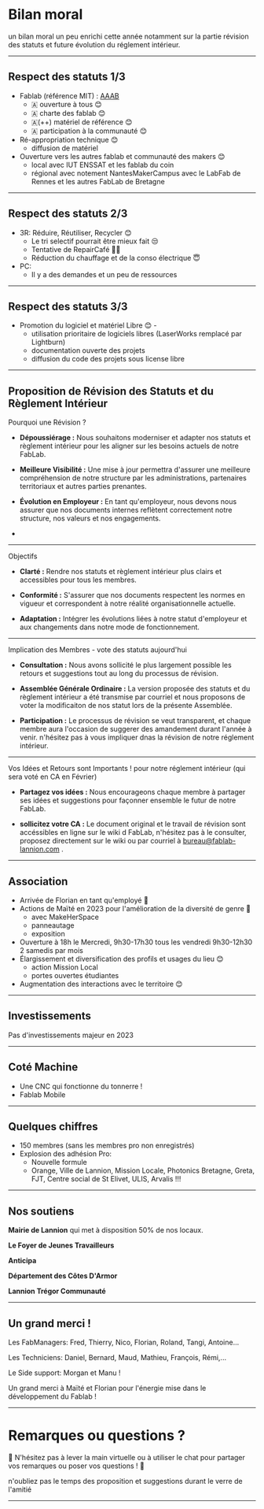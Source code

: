 <!-- .slide: data-background="#000" class="chapter" -->

# Bilan moral

un bilan moral un peu enrichi cette année notamment sur la partie révision des statuts et future évolution du réglement intérieur. 
____

## Respect des statuts 1/3

- Fablab (référence MIT) : [AAAB](http://wiki.fablab.is/wiki/Fab_Lab_conformity_rating)
  - 🇦 ouverture à tous 😊
  - 🇦 charte des fablab 😊
  - 🇦(++) matériel de référence 😊
  - 🇦 participation à la communauté 😊
- Ré-appropriation technique 😊
  - diffusion de matériel
- Ouverture vers les autres fablab et communauté des makers 😊
  - local avec IUT ENSSAT et les fablab du coin
  - régional avec notement NantesMakerCampus avec le LabFab de Rennes et les autres FabLab de Bretagne 

____

## Respect des statuts 2/3

- 3R: Réduire, Réutiliser, Recycler 😊
  - Le tri selectif pourrait être mieux fait 😒
  - Tentative de RepairCafé 😶‍🌫️
  - Réduction du chauffage et de la conso électrique 😇
- PC:
  - Il y a des demandes et un peu de ressources

____

## Respect des statuts 3/3

- Promotion du logiciel et matériel Libre 😊  - 
  - utilisation prioritaire de logiciels libres (LaserWorks remplacé par Lightburn)
  - documentation ouverte des projets
  - diffusion du code des projets sous license libre

____

## Proposition de Révision des Statuts et du Règlement Intérieur

Pourquoi une Révision ?

- **Dépoussiérage :** Nous souhaitons moderniser et adapter nos statuts et règlement intérieur pour les aligner sur les besoins actuels de notre FabLab.

- **Meilleure Visibilité :** Une mise à jour permettra d'assurer une meilleure compréhension de notre structure par les administrations, partenaires territoriaux et autres parties prenantes.

- **Évolution en Employeur :** En tant qu'employeur, nous devons nous assurer que nos documents internes reflètent correctement notre structure, nos valeurs et nos engagements.
- 
____

Objectifs

- **Clarté :** Rendre nos statuts et règlement intérieur plus clairs et accessibles pour tous les membres.

- **Conformité :** S'assurer que nos documents respectent les normes en vigueur et correspondent à notre réalité organisationnelle actuelle.

- **Adaptation :** Intégrer les évolutions liées à notre statut d'employeur et aux changements dans notre mode de fonctionnement.

____

Implication des Membres - vote des statuts aujourd'hui

- **Consultation :** Nous avons sollicité le plus largement possible les retours et suggestions tout au long du processus de révision.

- **Assemblée Générale Ordinaire :** La version proposée des statuts et du règlement intérieur a été transmise par courriel et nous proposons de voter la modificaiton de nos statut lors de la présente Assemblée.

- **Participation :** Le processus de révision se veut transparent, et chaque membre aura l'occasion de suggerer des amandement durant l'année à venir. n'hésitez pas à vous impliquer dnas la révision de notre réglement intérieur.

____

Vos Idées et Retours sont Importants ! pour notre réglement intérieur (qui sera voté en CA en Février)

- **Partagez vos idées :** Nous encourageons chaque membre à partager ses idées et suggestions pour façonner ensemble le futur de notre FabLab.

- **sollicitez votre CA :** Le document original et le travail de révision sont accéssibles en ligne sur le wiki d FabLab, n'hésitez pas à le consulter, proposez directement sur le wiki ou par courriel à bureau@fablab-lannion.com .

____

## Association

- Arrivée de Florian en tant qu'employé 🥳
- Actions de Maïté en 2023 pour l'amélioration de la diversité de genre 🥳
  - avec MakeHerSpace
  - panneautage
  - exposition
- Ouverture à 18h le Mercredi, 9h30-17h30 tous les vendredi 9h30-12h30 2 samedis par mois
- Élargissement et diversification des profils et usages du lieu 😊
  - action Mission Local
  - portes ouvertes étudiantes
- Augmentation des interactions avec le territoire 😊

____

## Investissements

Pas d'investissements majeur en 2023
____

## Coté Machine

- Une CNC qui fonctionne du tonnerre !
- Fablab Mobile
____



## Quelques chiffres

- 150 membres (sans les membres pro non enregistrés)
- Explosion des adhésion Pro:
  - Nouvelle formule
  - Orange, Ville de Lannion, Mission Locale, Photonics Bretagne, Greta, FJT,
    Centre social de St Elivet, ULIS, Arvalis !!!

____


## Nos soutiens

**Mairie de Lannion** qui met à disposition 50% de nos locaux.

**Le Foyer de Jeunes Travailleurs**

**Anticipa**

**Département des Côtes D'Armor**

**Lannion Trégor Communauté**
____

## Un grand merci !

Les FabManagers: Fred, Thierry, Nico, Florian, Roland, Tangi, Antoine...

Les Techniciens: Daniel, Bernard, Maud, Mathieu, François, Rémi,...

Le Side support: Morgan et Manu !

Un grand merci à Maïté et Florian pour l'énergie mise dans le développement du Fablab !


____

# Remarques ou questions ?

🎤 N'hésitez pas à lever la main virtuelle ou à utiliser le chat pour partager vos remarques ou poser vos questions ! 🤔

n'oubliez pas le temps des proposition et suggestions durant le verre de l'amitié 

____
